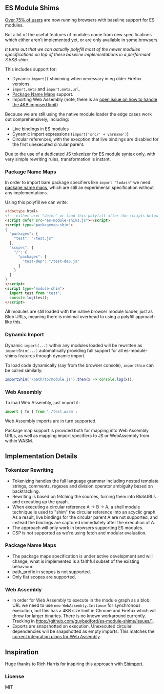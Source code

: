 ## ES Module Shims

[Over 75% of users](https://caniuse.com/#feat=es6-module) are now running browsers with baseline support for ES modules.

But a lot of the useful features of modules come from new specifications which either aren't implemented yet, or are only available in some browsers.

_It turns out that we can actually polyfill most of the newer modules specifications on top of these baseline implementations in a performant 3.5KB shim._

This includes support for:

* Dynamic `import()` shimming when necessary in eg older Firefox versions.
* `import.meta` and `import.meta.url`.
* [Package Name Maps](https://github.com/domenic/package-name-maps) support.
* Importing Web Assembly (note, there is an [open issue on how to handle the 4KB imposed limit](https://github.com/guybedford/es-module-shims/issues/1))

Because we are still using the native module loader the edge cases work out comprehensively, including:

* Live bindings in ES modules
* Dynamic import expressions (`import('src/' + varname')`)
* Circular references, with the execption that live bindings are disabled for the first unexecuted circular parent.

Due to the use of a dedicated JS tokenizer for ES module syntax only, with very simple rewriting rules, transformation is instant.

### Package Name Maps

In order to import bare package specifiers like `import "lodash"` we need [package name maps](https://github.com/domenic/package-name-maps), which are still an experimental specification without
any implementations.

Using this polyfill we can write:

```html
<!doctype html>
<!-- either user "defer" or load this polyfill after the scripts below-->
<script defer src="es-module-shims.js"></script>
<script type="packagemap-shim">
{
  "packages": {
    "test": "/test.js"
  },
  "scopes": {
    "/": {
      "packages": {
        "test-dep": "/test-dep.js"
      }
    }
  }
}
</script>
<script type="module-shim">
  import test from "test";
  console.log(test);
</script>
```

All modules are still loaded with the native browser module loader, just as Blob URLs, meaning there is minimal overhead to using a polyfill approach like this.

### Dynamic Import

Dynamic `import(...)` within any modules loaded will be rewritten as `importShim(...)` automatically
providing full support for all es-module-shims features through dynamic import.

To load code dynamically (say from the browser console), `importShim` can be called similarly:

```js
importShim('/path/to/module.js').then(x => console.log(x));
```

### Web Assembly

To load Web Assembly, just import it:

```js
import { fn } from './test.wasm';
```

Web Assembly imports are in turn supported.

Package map support is provided both for mapping into Web Assembly URLs, as well as mapping import specifiers to JS or WebAssembly from within WASM.

## Implementation Details

### Tokenizer Rewriting

* Tokenizing handles the full language grammar including nested template strings, comments, regexes and division operator ambiguity based on backtracking.
* Rewriting is based on fetching the sources, turning them into BlobURLs and executing up the graph.
* When executing a circular reference A -> B -> A, a shell module technique is used to "shim" the circular reference into an acyclic graph. As a result, live bindings for the circular parent A are not supported, and instead the bindings are captured immediately after the execution of A.
* The approach will only work in browsers supporting ES modules.
* CSP is not supported as we're using fetch and modular evaluation.

### Package Name Maps
* The package maps specification is under active development and will change, what is implemented is a faithful subset of the existing behaviour.
* path_prefix in scopes is not supported.
* Only flat scopes are supported.

### Web Assembly
* In order for Web Assembly to execute in the module graph as a blob: URL we need to use `new WebAssembly.Instance` for synchronous execution, but this has a 4KB size limit in Chrome and Firefox which will throw for larger binaries. There is no known workaround currently. Tracking in https://github.com/guybedford/es-module-shims/issues/1.
* Exports are snapshotted on execution. Unexecuted circular dependencies will be snapshotted as empty imports. This matches the [current integration plans for Web Assembly](https://github.com/WebAssembly/esm-integration/).

## Inspiration

Huge thanks to Rich Harris for inspiring this approach with [Shimport](https://github.com/rich-harris/shimport).

### License

MIT
